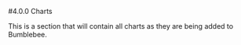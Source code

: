 #4.0.0 Charts

This is a section that will contain all charts as they are being added to Bumblebee. 